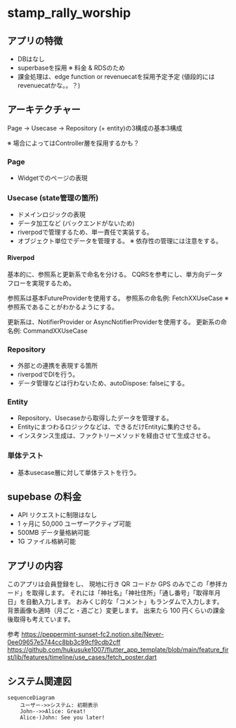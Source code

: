 # stamp_rally_worship

## アプリの特徴
- DBはなし
- superbaseを採用
※ 料金 & RDSのため
- 課金処理は、edge function or revenuecatを採用予定予定 (値段的にはrevenuecatかな。。？)

## アーキテクチャー
Page → Usecase → Repository (+ entity)の3構成の基本3構成

※ 場合によってはController層を採用するかも？

### Page
- Widgetでのページの表現

### Usecase (state管理の箇所)
- ドメインロジックの表現
- データ加工など (バックエンドがないため)
- riverpodで管理するため、単一責任で実装する。
- オブジェクト単位でデータを管理する。
※ 依存性の管理には注意をする。

#### Riverpod
基本的に、参照系と更新系で命名を分ける。
CQRSを参考にし、単方向データフローを実現するため。

参照系は基本FutureProviderを使用する。
参照系の命名例: FetchXXUseCase 
※ 参照系であることがわかるようにする。

更新系は、NotifierProvider or AsyncNotifierProviderを使用する。
更新系の命名例: CommandXXUseCase



### Repository
- 外部との連携を表現する箇所
- riverpodでDIを行う。
- データ管理などは行わないため、autoDispose: falseにする。

### Entity
- Repository、Usecaseから取得したデータを管理する。
- Entityにまつわるロジックなどは、できるだけEntityに集約させる。
- インスタンス生成は、ファクトリーメソッドを経由させて生成させる。

### 単体テスト
- 基本usecase層に対して単体テストを行う。

## supebase の料金

- API リクエストに制限はなし
- 1 ヶ月に 50,000 ユーザーアクティブ可能
- 500MB データ量格納可能
- 1G ファイル格納可能


## アプリの内容

このアプリは会員登録をし、
現地に行き QR コードか GPS のみでこの「参拝カード」を取得します。
それには「神社名」「神社住所」「通し番号」「取得年月日」を自動入力します。
おみくじ的な「コメント」もランダムで入力します。
背景画像も適時（月ごと・週ごと）変更します。
出来たら 100 円くらいの課金後取得も考えています。

参考
https://peppermint-sunset-fc2.notion.site/Never-0ee09657e5744cc8bb3c99cf9cdb2cff
https://github.com/hukusuke1007/flutter_app_template/blob/main/feature_first/lib/features/timeline/use_cases/fetch_poster.dart

## システム関連図

```mermaid
sequenceDiagram
    ユーザー->>システム: 初期表示
    John-->>Alice: Great!
    Alice-)John: See you later!
```
